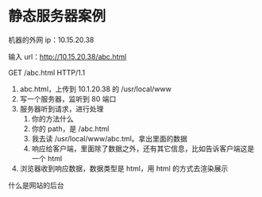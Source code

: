 # 静态服务器案例

机器的外网 ip：10.15.20.38

输入 url：http://10.15.20.38/abc.html

GET   /abc.html   HTTP/1.1

1. abc.html，上传到 10.1.20.38 的 /usr/local/www
2. 写一个服务器，监听到 80 端口
3. 服务器听到请求，进行处理
   1. 你的方法什么
   2. 你的 path，是 /abc.html
   3. 我去读 /usr/local/www/abc.tml。拿出里面的数据
   4. 响应给客户端，里面除了数据之外，还有其它信息，比如告诉客户端这是一个 html
4. 浏览器收到响应数据，数据类型是 html，用 html 的方式去渲染展示



什么是网站的后台

